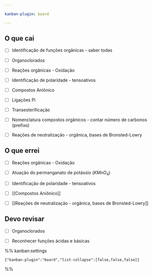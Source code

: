 ```yaml
---

kanban-plugin: board

---
```


## O que cai

- [ ] Identificação de funções orgânicas - saber todas
- [ ] Organoclorados
- [ ] Reações orgânicas - Oxidação
- [ ] Identificação de polaridade - tensoativos
- [ ] Compostos Aniônico
- [ ] Ligações Pi
- [ ] Transesterificação
- [ ] Nomenclatura compostos orgânicos - contar número de carbonos (prefixo)
- [ ] Reações de neutralização - orgânica, bases de Bronsted-Lowry


## O que errei

- [ ] Reações orgânicas - Oxidação
- [ ] Atuação do permanganato de potássio ($KMnO_{4}$)
- [ ] Identificação de polaridade - tensoativos
- [ ] [[Compostos Aniônico]]
- [ ] [[Reações de neutralização - orgânica, bases de Bronsted-Lowry]]


## Devo revisar

- [ ] Organoclorados
- [ ] Reconhecer funções ácidas e básicas




%% kanban:settings
```
{"kanban-plugin":"board","list-collapse":[false,false,false]}
```
%%